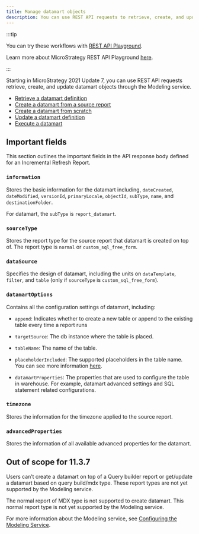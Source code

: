 ```yaml
---
title: Manage datamart objects
description: You can use REST API requests to retrieve, create, and update datamart objects through the Modeling Service
---
```


<Available since="2021 Update 7" />

:::tip

You can try these workflows with [REST API Playground](https://www.postman.com/microstrategysdk/workspace/microstrategy-rest-api/folder/16131298-1f302e4e-e863-4247-a360-802794a8d8a5?ctx=documentation).

Learn more about MicroStrategy REST API Playground [here](/docs/getting-started/playground.md).

:::

Starting in MicroStrategy 2021 Update 7, you can use REST API requests retrieve, create, and update datamart objects through the Modeling service.

- [Retrieve a datamart definition](retrieve-a-datamart-definition.md)
- [Create a datamart from a source report](create-a-datamart-from-a-source-report.md)
- [Create a datamart from scratch](create-a-datamart-from-scratch.md)
- [Update a datamart definition](update-a-datamart-definition.md)
- [Execute a datamart](execute-a-datamart.md) <Available since="2021 Update 9" inline />

## Important fields

This section outlines the important fields in the API response body defined for an Incremental Refresh Report.

### `information`

Stores the basic information for the datamart including, `dateCreated`, `dateModified`, `versionId`, `primaryLocale`, `objectId`, `subType`, `name`, and `destinationFolder`.

For datamart, the `subType` is `report_datamart`.

### `sourceType`

Stores the report type for the source report that datamart is created on top of. The report type is `normal` or `custom_sql_free_form`.

### `dataSource`

Specifies the design of datamart, including the units on `dataTemplate`, `filter`, and `table` (only if `sourceType` is `custom_sql_free_form`).

### `datamartOptions`

Contains all the configuration settings of datamart, including:

- `append`: Indicates whether to create a new table or append to the existing table every time a report runs

- `targetSource`: The db instance where the table is placed.

- `tableName`: The name of the table.

- `placeholderIncluded`: The supported placeholders in the table name. You can see more information [here](https://www2.microstrategy.com/producthelp/Current/ReportDesigner/WebHelp/Lang_1033/Content/datamart_reports.htm).

- `datamartProperties`: The properties that are used to configure the table in warehouse. For example, datamart advanced settings and SQL statement related configurations.

### `timezone`

Stores the information for the timezone applied to the source report.

### `advancedProperties`

Stores the information of all available advanced properties for the datamart.

## Out of scope for 11.3.7

Users can’t create a datamart on top of a Query builder report or get/update a datamart based on query build/mdx type. These report types are not yet supported by the Modeling service.

The normal report of MDX type is not supported to create datamart. This normal report type is not yet supported by the Modeling service.

For more information about the Modeling service, see [Configuring the Modeling Service](https://www2.microstrategy.com/producthelp/2021/InstallConfig/en-us/Content/modeling_service.htm).

